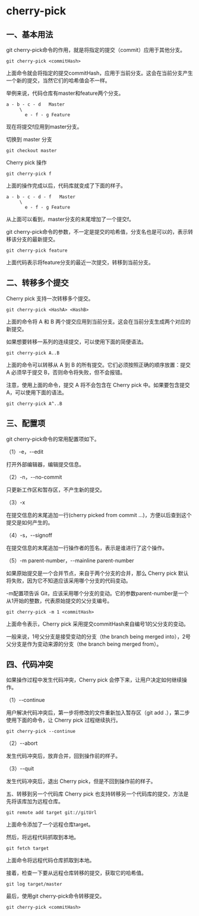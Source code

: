 
# cherry-pick

## 一、基本用法

git cherry-pick命令的作用，就是将指定的提交（commit）应用于其他分支。

`git cherry-pick <commitHash>`

上面命令就会将指定的提交commitHash，应用于当前分支。这会在当前分支产生一个新的提交，当然它们的哈希值会不一样。

举例来说，代码仓库有master和feature两个分支。

    a - b - c - d   Master
         \
           e - f - g Feature
现在将提交f应用到master分支。

切换到 master 分支

`git checkout master`

Cherry pick 操作

`git cherry-pick f`

上面的操作完成以后，代码库就变成了下面的样子。

    a - b - c - d - f   Master
         \
           e - f - g Feature
从上面可以看到，master分支的末尾增加了一个提交f。

git cherry-pick命令的参数，不一定是提交的哈希值，分支名也是可以的，表示转移该分支的最新提交。

`git cherry-pick feature`

上面代码表示将feature分支的最近一次提交，转移到当前分支。

## 二、转移多个提交

Cherry pick 支持一次转移多个提交。

`git cherry-pick <HashA> <HashB>`

上面的命令将 A 和 B 两个提交应用到当前分支。这会在当前分支生成两个对应的新提交。

如果想要转移一系列的连续提交，可以使用下面的简便语法。

`git cherry-pick A..B`

上面的命令可以转移从 A 到 B 的所有提交。它们必须按照正确的顺序放置：提交 A 必须早于提交 B，否则命令将失败，但不会报错。

注意，使用上面的命令，提交 A 将不会包含在 Cherry pick 中。如果要包含提交 A，可以使用下面的语法。

`git cherry-pick A^..B`

## 三、配置项

git cherry-pick命令的常用配置项如下。

（1）-e，--edit

打开外部编辑器，编辑提交信息。

（2）-n，--no-commit

只更新工作区和暂存区，不产生新的提交。

（3）-x

在提交信息的末尾追加一行(cherry picked from commit ...)，方便以后查到这个提交是如何产生的。

（4）-s，--signoff

在提交信息的末尾追加一行操作者的签名，表示是谁进行了这个操作。

（5）-m parent-number，--mainline parent-number

如果原始提交是一个合并节点，来自于两个分支的合并，那么 Cherry pick 默认将失败，因为它不知道应该采用哪个分支的代码变动。

-m配置项告诉 Git，应该采用哪个分支的变动。它的参数parent-number是一个从1开始的整数，代表原始提交的父分支编号。

`git cherry-pick -m 1 <commitHash>`

上面命令表示，Cherry pick 采用提交commitHash来自编号1的父分支的变动。

一般来说，1号父分支是接受变动的分支（the branch being merged into），2号父分支是作为变动来源的分支（the branch being merged from）。

## 四、代码冲突

如果操作过程中发生代码冲突，Cherry pick 会停下来，让用户决定如何继续操作。

（1）--continue

用户解决代码冲突后，第一步将修改的文件重新加入暂存区（git add .），第二步使用下面的命令，让 Cherry pick 过程继续执行。

`git cherry-pick --continue`

（2）--abort

发生代码冲突后，放弃合并，回到操作前的样子。

（3）--quit

发生代码冲突后，退出 Cherry pick，但是不回到操作前的样子。

五、转移到另一个代码库
Cherry pick 也支持转移另一个代码库的提交，方法是先将该库加为远程仓库。

`git remote add target git://gitUrl`

上面命令添加了一个远程仓库target。

然后，将远程代码抓取到本地。

`git fetch target`

上面命令将远程代码仓库抓取到本地。

接着，检查一下要从远程仓库转移的提交，获取它的哈希值。

`git log target/master`

最后，使用git cherry-pick命令转移提交。

`git cherry-pick <commitHash>`
